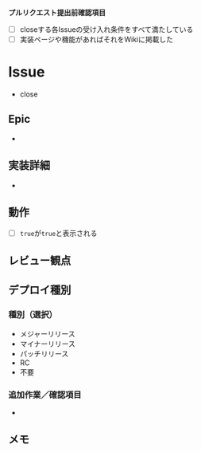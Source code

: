 **プルリクエスト提出前確認項目**
- [ ] closeする各Issueの受け入れ条件をすべて満たしている
- [ ] 実装ページや機能があればそれをWikiに掲載した
# Issue
- close 
## Epic
- 
## 実装詳細
- 
## 動作
- [ ] `true`が`true`と表示される

## レビュー観点

## デプロイ種別
### 種別（選択）
- メジャーリリース
- マイナーリリース
- パッチリリース
- RC
- 不要
### 追加作業／確認項目
- 
## メモ
